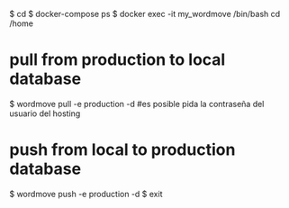 $ cd <project-name>
$ docker-compose ps
$ docker exec -it my_wordmove /bin/bash
cd /home
# pull from production to local database
$ wordmove pull -e production -d  #es posible pida la contraseña del usuario del hosting
# push from local to production database
$ wordmove push -e production -d
$ exit 